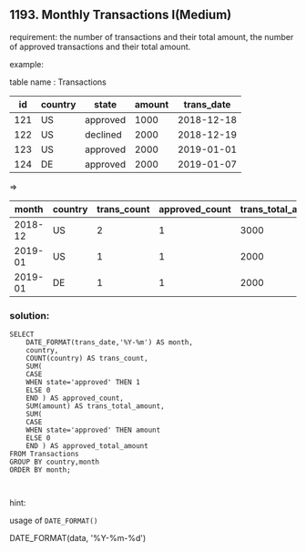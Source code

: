 ## 1193. Monthly Transactions I(Medium)

requirement: the number of transactions and their total amount, the number of approved transactions and their total amount.

example:

table name : Transactions

| id   | country | state    | amount | trans_date |
|------|---------|----------|--------|------------|
| 121  | US      | approved | 1000   | 2018-12-18 |
| 122  | US      | declined | 2000   | 2018-12-19 |
| 123  | US      | approved | 2000   | 2019-01-01 |
| 124  | DE      | approved | 2000   | 2019-01-07 |


=>

| month    | country | trans_count | approved_count | trans_total_amount | approved_total_amount |
|----------|---------|-------------|----------------|--------------------|-----------------------|
| 2018-12  | US      | 2           | 1              | 3000               | 1000                  |
| 2019-01  | US      | 1           | 1              | 2000               | 2000                  |
| 2019-01  | DE      | 1           | 1              | 2000               | 2000                  |


### solution:

```
SELECT 
    DATE_FORMAT(trans_date,'%Y-%m') AS month,
    country,
    COUNT(country) AS trans_count,
    SUM(
    CASE 
    WHEN state='approved' THEN 1
    ELSE 0
    END ) AS approved_count,
    SUM(amount) AS trans_total_amount,
    SUM(
    CASE 
    WHEN state='approved' THEN amount
    ELSE 0
    END ) AS approved_total_amount
FROM Transactions
GROUP BY country,month
ORDER BY month;



```



hint:

usage of	`DATE_FORMAT()`

DATE_FORMAT(data, '%Y-%m-%d')